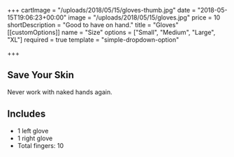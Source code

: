 +++
cartImage = "/uploads/2018/05/15/gloves-thumb.jpg"
date = "2018-05-15T19:06:23+00:00"
image = "/uploads/2018/05/15/gloves.jpg"
price = 10
shortDescription = "Good to have on hand."
title = "Gloves"
[[customOptions]]
name = "Size"
options = ["Small", "Medium", "Large", "XL"]
required = true
template = "simple-dropdown-option"

+++
## Save Your Skin

Never work with naked hands again.

## Includes

- 1 left glove
- 1 right glove
- Total fingers: 10